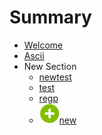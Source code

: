 # Summary

* [Welcome](README.md)
* [Ascii](ascii.adoc)
* New Section
   * [newtest](new.adoc)
   * [test](test/test.adoc)
   * [regp](regp.adoc)
   * [![img](assets/images/add.png)new](chapter1.md)


